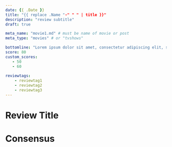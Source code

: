 ```yaml
---
date: {{ .Date }}
title: "{{ replace .Name "-" " " | title }}"
description: "review subtitle"
draft: true

meta_name: "movie1.md" # must be name of movie or post 
meta_type: "movies" # or "tvshows"

bottomline: "Lorem ipsum dolor sit amet, consectetur adipiscing elit, sed do eiusmod tempor incididunt ut labore et dolore magna aliqua."
score: 80
custom_scores:
   - 50
   - 60
   
reviewtags:
    - reviewtag1
    - reviewtag2
    - reviewtag3
---
```


# Review Title




# Consensus

